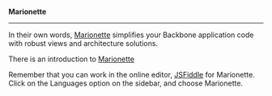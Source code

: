 **Marionette**

---------------

In their own words, [Marionette](http://marionettejs.com/) simplifies your Backbone application code with robust views and architecture solutions.

There is an introduction to [Marionette](http://davidsulc.com/blog/2012/04/15/a-simple-backbone-marionette-tutorial/)

Remember that you can work in the online editor, [JSFiddle](https://jsfiddle.net/) for Marionette. Click on the Languages option on the sidebar, and choose Marionette.
